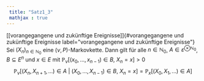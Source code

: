 ```yaml
---
 title: "Satz1_3"
 mathjax : true
---
```

[\[vorangegangene und zukünftige Ereignisse\]]{#vorangegangene und zukünftige Ereignisse
label="vorangegangene und zukünftige Ereignisse"} Sei
$(X_{n})_{n \in \mathbb{N}_{0}}$ eine $(\nu,P)$-Markovkette. Dann gilt
für alle $n \in \mathbb{N}_{0}$,
$A \in \varepsilon^{ \otimes \mathbb{N}_{0}}$, $B \subseteq E^{n}$ und
$x \in E$ mit
$\mathbb{P}_{\nu}[(x_{0},...,x_{n-1}) \in B, \: X_{n} = x]>0$
$$\mathbb{P}_{\nu}[(X_{n},X_{n+1},...) \in A \: | \: (X_{0},...,X_{n-1})  \in B, \: X_{n} = x] = \mathbb{P}_{x}[(X_{0},X_{1},...) \in A]$$
